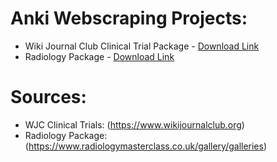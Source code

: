 # Anki Webscraping Projects:
- Wiki Journal Club Clinical Trial Package - [Download Link](https://github.com/cole-khamnei/anki_webscraping/raw/main/anki_packages/WJC_clinical_trials.apkg)
- Radiology Package - [Download Link](https://github.com/cole-khamnei/anki_webscraping/raw/main/anki_packages/radiology_images.apkg)




# Sources:
- WJC Clinical Trials: (https://www.wikijournalclub.org)
- Radiology Package: (https://www.radiologymasterclass.co.uk/gallery/galleries)
